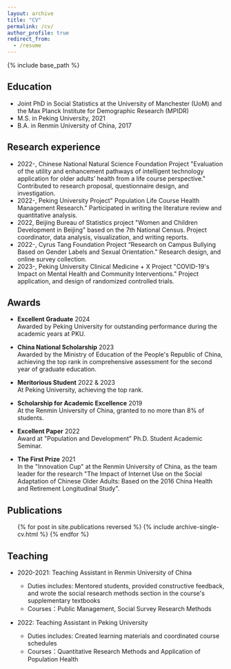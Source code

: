 ```yaml
---
layout: archive
title: "CV"
permalink: /cv/
author_profile: true
redirect_from:
  - /resume
---
```


{% include base_path %}

Education
------
* Joint PhD in Social Statistics at the University of Manchester (UoM) and the Max Planck Institute for Demographic Research (MPIDR)
* M.S. in Peking University, 2021
* B.A. in Renmin University of China, 2017

Research experience
------
* 2022-, Chinese National Natural Science Foundation Project "Evaluation of the utility and enhancement pathways of intelligent technology application for older adults’ health from a life course perspective." Contributed to research proposal, questionnaire design, and investigation.
* 2022-, Peking University Project" Population Life Course Health Management Research." Participated in writing the literature review and quantitative analysis.
* 2022, Beijing Bureau of Statistics project "Women and Children Development in Beijing" based on the 7th National Census. Project coordinator, data analysis, visualization, and writing reports.
* 2022-, Cyrus Tang Foundation Project “Research on Campus Bullying Based on Gender Labels and Sexual Orientation.” Research design, and online survey collection.
* 2023-, Peking University Clinical Medicine + X Project "COVID-19's Impact on Mental Health and Community Interventions." Project application, and design of randomized controlled trials.

Awards
------
* **Excellent Graduate**         2024  
  Awarded by Peking University for outstanding performance during the academic years at PKU.

* **China National Scholarship**         2023  
  Awarded by the Ministry of Education of the People's Republic of China, achieving the top rank in comprehensive assessment for the second year of graduate education.

* **Meritorious Student**         2022 & 2023  
  At Peking University, achieving the top rank.

* **Scholarship for Academic Excellence**         2019  
  At the Renmin University of China, granted to no more than 8% of students.

* **Excellent Paper**         2022  
  Award at "Population and Development" Ph.D. Student Academic Seminar.

* **The First Prize**         2021  
  In the "Innovation Cup" at the Renmin University of China, as the team leader for the research "The Impact of Internet Use on the Social Adaptation of Chinese Older Adults: Based on the 2016 China Health and Retirement Longitudinal Study".


Publications
------
  <ul>{% for post in site.publications reversed %}
    {% include archive-single-cv.html %}
  {% endfor %}</ul>
  
  
Teaching
------
* 2020-2021: Teaching Assistant in Renmin University of China
  * Duties includes: Mentored students, provided constructive feedback, and wrote the social research methods section in the course's supplementary textbooks
  * Courses：Public Management, Social Survey Research Methods

* 2022: Teaching Assistant in Peking University
  * Duties includes: Created learning materials and coordinated course schedules
  * Courses：Quantitative Research Methods and Application of Population Health

